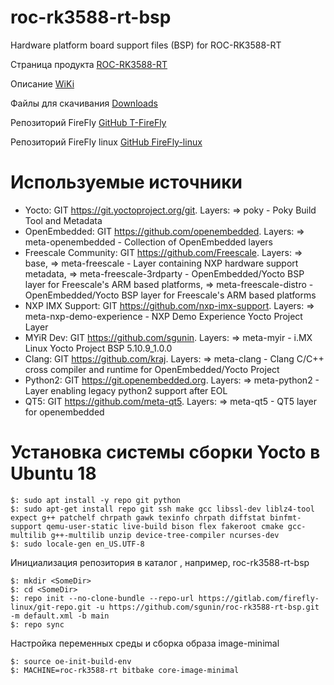 # roc-rk3588-rt-bsp
Hardware platform board support files (BSP) for ROC-RK3588-RT

Страница продукта [ROC-RK3588-RT](https://en.t-firefly.com/product/industry/rocrk3588rt)

Описание [WiKi](https://wiki.t-firefly.com/en/ROC-RK3588-RT/index.html)

Файлы для скачивания [Downloads](https://en.t-firefly.com/doc/download/207.html)

Репозиторий FireFly [GitHub T-FireFly](https://github.com/T-Firefly)

Репозиторий FireFly linux [GitHub FireFly-linux](https://gitlab.com/firefly-linux)

# Используемые источники

- Yocto: GIT https://git.yoctoproject.org/git. Layers: 
	=> poky - Poky Build Tool and Metadata
- OpenEmbedded: GIT https://github.com/openembedded. Layers: 
	=> meta-openembedded - Collection of OpenEmbedded layers
- Freescale Community: GIT https://github.com/Freescale. Layers: 
	=> base,
	=> meta-freescale - Layer containing NXP hardware support metadata, 
	=> meta-freescale-3rdparty - OpenEmbedded/Yocto BSP layer for Freescale's ARM based platforms,
	=> meta-freescale-distro - OpenEmbedded/Yocto BSP layer for Freescale's ARM based platforms
- NXP IMX Support: GIT https://github.com/nxp-imx-support. Layers: 
	=> meta-nxp-demo-experience - NXP Demo Experience Yocto Project Layer
- MYiR Dev: GIT https://github.com/sgunin. Layers: 
	=> meta-myir - i.MX Linux Yocto Project BSP 5.10.9_1.0.0
- Clang: GIT https://github.com/kraj. Layers:
	=> meta-clang - Clang C/C++ cross compiler and runtime for OpenEmbedded/Yocto Project
- Python2: GIT https://git.openembedded.org. Layers: 
	=> meta-python2 - Layer enabling legacy python2 support after EOL
- QT5: GIT https://github.com/meta-qt5. Layers: 
	=> meta-qt5 - QT5 layer for openembedded

# Установка системы сборки Yocto в Ubuntu 18 
```
$: sudo apt install -y repo git python
$: sudo apt-get install repo git ssh make gcc libssl-dev liblz4-tool expect g++ patchelf chrpath gawk texinfo chrpath diffstat binfmt-support qemu-user-static live-build bison flex fakeroot cmake gcc-multilib g++-multilib unzip device-tree-compiler ncurses-dev
$: sudo locale-gen en_US.UTF-8
```

Инициализация репозитория в каталог <SomeDir>, например, roc-rk3588-rt-bsp
```
$: mkdir <SomeDir>
$: cd <SomeDir>
$: repo init --no-clone-bundle --repo-url https://gitlab.com/firefly-linux/git-repo.git -u https://github.com/sgunin/roc-rk3588-rt-bsp.git -m default.xml -b main
$: repo sync
```

Настройка переменных среды и сборка образа image-minimal
```
$: source oe-init-build-env
$: MACHINE=roc-rk3588-rt bitbake core-image-minimal
```
